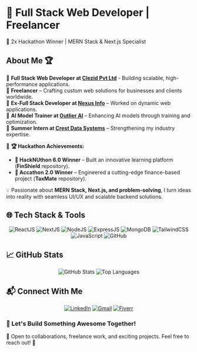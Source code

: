 # 🚀 Full Stack Web Developer | Freelancer
🌟 2x Hackathon Winner | MERN Stack & Next.js Specialist  

## About Me 🏆

🔹 **Full Stack Web Developer at [Clezid Pvt Ltd]([https://www.linkedin.com/company/clezid-pvt-ltd/](https://www.linkedin.com/company/clezid/))** - Building scalable, high-performance applications.  
🔹 **Freelancer** – Crafting custom web solutions for businesses and clients worldwide.  
🔹 **Ex-Full Stack Developer at [Nexus Info](https://www.linkedin.com/company/nexus-info/)** – Worked on dynamic web applications.  
🔹 **AI Model Trainer at [Outlier AI](https://www.linkedin.com/company/outlier-ai/)** – Enhancing AI models through training and optimization.  
🔹 **Summer Intern at [Crest Data Systems](https://www.linkedin.com/company/crest-data-systems/)** – Strengthening my industry expertise.  

🎉 **🏆 Hackathon Achievements:**  
- **🥇 HackNUthon 6.0 Winner** – Built an innovative learning platform (**FinShield** repository).  
- **🥇 Accathon 2.0 Winner** – Engineered a cutting-edge finance-based project (**TaxMate** repository).  

💡 Passionate about **MERN Stack, Next.js, and problem-solving**, I turn ideas into reality with seamless UI/UX and scalable backend solutions.  

## 🌐 Tech Stack & Tools
<div align="center">
  
  ![ReactJS](https://img.icons8.com/external-tal-revivo-color-tal-revivo/48/000000/external-react-a-javascript-library-for-building-user-interfaces-logo-color-tal-revivo.png)
  ![NextJS](https://img.icons8.com/color/48/ffffff/nextjs.png)
  ![NodeJS](https://img.icons8.com/color/48/000000/nodejs.png)
  ![ExpressJS](https://img.icons8.com/fluency/48/000000/node-js.png)
  ![MongoDB](https://img.icons8.com/color/48/000000/mongodb.png)
  ![TailwindCSS](https://upload.wikimedia.org/wikipedia/commons/thumb/d/d5/Tailwind_CSS_Logo.svg/48px-Tailwind_CSS_Logo.png)
  ![JavaScript](https://img.icons8.com/color/48/000000/javascript--v1.png)
  ![GitHub](https://img.icons8.com/glyph-neue/48/ffffff/github.png)

</div>

## 📈 GitHub Stats
<div align="center">

  ![GitHub Stats](https://github-readme-stats.vercel.app/api?username=your-github-username&show_icons=true&theme=radical)
  ![Top Languages](https://github-readme-stats.vercel.app/api/top-langs/?username=your-github-username&layout=compact&theme=radical)

</div>

## 📬 Connect With Me
<div align="center">

[![LinkedIn](https://img.icons8.com/color/48/000000/linkedin.png)](https://linkedin.com/in/your-profile)
[![Gmail](https://img.icons8.com/color/48/000000/gmail-new.png)](mailto:your-email@gmail.com)
[![Fiverr](https://img.icons8.com/external-those-icons-flat-those-icons/48/000000/external-fiverr-social-media-those-icons-flat-those-icons.png)](https://www.fiverr.com/your-profile)

</div>

### 🤝 Let's Build Something Awesome Together!  
💌 Open to collaborations, freelance work, and exciting projects. Feel free to reach out! 🚀
